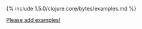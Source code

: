 {% include 1.5.0/clojure.core/bytes/examples.md %}

[Please add examples!](https://github.com/arrdem/grimoire/edit/master/_includes/1.6.0/clojure.core/bytes/examples.md)
